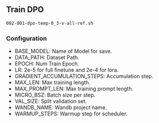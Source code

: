 ## Train DPO

```bash
002-001-dpo-temp-0_3-v-all-ref.sh
```

### Configuration

- BASE_MODEL: Name of Model for save.
- DATA_PATH: Dataset Path.
- EPOCH: Num Train Epoch.
- LR: 2e-5 for full finetune and 2e-4 for lora.
- GRADIENT_ACCUMULATION_STEPS: Accumulation step.
- MAX_LEN: Max training length.
- MAX_PROMPT_LEN: Max training prompt length.
- MICRO_BSZ: Batch size per step.
- VAL_SIZE: Split validation set.
- WANDB_NAME: Wandb project name.
- WARMUP_STEPS: Warmup step for scheduler.
